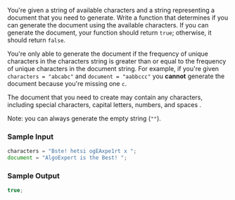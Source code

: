 You're given a string of available characters and a string representing a document that you need to generate. Write a function that determines if you can generate the document using the available characters. If you can generate the document, your function should return `true`; otherwise, it should return `false`.

You're only able to generate the document if the frequency of unique characters in the characters string is greater than or equal to the frequency of unique characters in the document string. For example, if you're given `characters = "abcabc"` and `document = "aabbccc"` you **cannot** generate the document because you're missing one `c`.

The document that you need to create may contain any characters, including special characters, capital letters, numbers, and spaces .

Note: you can always generate the empty string (`""`).

### Sample Input

```javascript
characters = "Bste! hetsi ogEAxpe1rt x ";
document = "AlgoExpert is the Best! ";
```

### Sample Output

```javascript
true;
```
